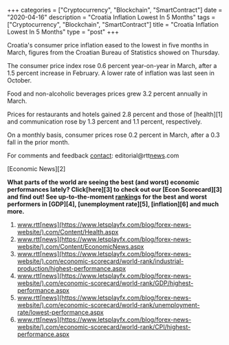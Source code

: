 +++
categories = ["Cryptocurrency", "Blockchain", "SmartContract"]
date = "2020-04-16"
description = "Croatia Inflation Lowest In 5 Months"
tags = ["Cryptocurrency", "Blockchain", "SmartContract"]
title = "Croatia Inflation Lowest In 5 Months"
type = "post"
+++

Croatia's consumer price inflation eased to the lowest in five months in
March, figures from the Croatian Bureau of Statistics showed on
Thursday.

The consumer price index rose 0.6 percent year-on-year in March, after a
1.5 percent increase in February. A lower rate of inflation was last
seen in October.

Food and non-alcoholic beverages prices grew 3.2 percent annually in
March.

Prices for restaurants and hotels gained 2.8 percent and those of
[health][1] and communication rose by 1.3 percent and 1.1 percent,
respectively.

On a monthly basis, consumer prices rose 0.2 percent in March, after a
0.3 fall in the prior month.

For comments and feedback [contact](https://www.playgroundfx.com/contact/): editorial@rtt[news](https://www.letsplayfx.com/blog/forex-news-website/).com

[Economic News][2]

 **What parts of the world are seeing the best (and worst) economic
performances lately? Click[here][3] to check out our [Econ Scorecard][3]
and find out! See up-to-the-moment [ranking](https://www.playgroundfx.com/blog/crypto-exchange-ranking/)s for the best and worst
performers in [GDP][4], [unemployment rate][5], [inflation][6] and much
more.**

   1. www.rtt[news](https://www.letsplayfx.com/blog/forex-news-website/).com/Content/Health.aspx
   2. www.rtt[news](https://www.letsplayfx.com/blog/forex-news-website/).com/Content/EconomicNews.aspx
   3. www.rtt[news](https://www.letsplayfx.com/blog/forex-news-website/).com/economic-scorecard/world-rank/industrial-production/highest-performance.aspx
   4. www.rtt[news](https://www.letsplayfx.com/blog/forex-news-website/).com/economic-scorecard/world-rank/GDP/highest-performance.aspx
   5. www.rtt[news](https://www.letsplayfx.com/blog/forex-news-website/).com/economic-scorecard/world-rank/unemployment-rate/lowest-performance.aspx
   6. www.rtt[news](https://www.letsplayfx.com/blog/forex-news-website/).com/economic-scorecard/world-rank/CPI/highest-performance.aspx